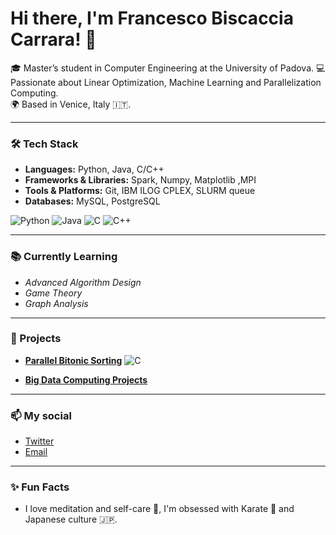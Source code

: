 # Hi there, I'm Francesco Biscaccia Carrara! 👋

🎓 Master’s student in Computer Engineering at the University of Padova.
💻 Passionate about Linear Optimization, Machine Learning and Parallelization Computing.  
🌍 Based in Venice, Italy 🇮🇹.  

---

### 🛠️ Tech Stack
- **Languages:** Python, Java, C/C++
- **Frameworks & Libraries:** Spark, Numpy, Matplotlib ,MPI
- **Tools & Platforms:** Git, IBM ILOG CPLEX, SLURM queue
- **Databases:** MySQL, PostgreSQL

![Python](https://img.shields.io/badge/Python-3776AB?style=for-the-badge&logo=python&logoColor=white)
![Java](https://img.shields.io/badge/Java-ED8B00?style=for-the-badge&logo=java&logoColor=white)
![C](https://img.shields.io/badge/C-A8B9CC?style=for-the-badge&logo=c&logoColor=white)
![C++](https://img.shields.io/badge/C%2B%2B-00599C?style=for-the-badge&logo=c%2B%2B&logoColor=white)

---

### 📚 Currently Learning
- *Advanced Algorithm Design*
- *Game Theory*
- *Graph Analysis*
---

### 🚀 Projects
- **[Parallel Bitonic Sorting](https://github.com/francesco-biscaccia-carrara/BitonicSort)** ![C](https://cdn.jsdelivr.net/gh/devicons/devicon/icons/c/c-original.svg&width=20)
  
- **[Big Data Computing Projects](https://github.com/francesco-biscaccia-carrara/BigData_Projects)**  

---

### 📫 My social
- [Twitter](https://twitter.com/yourusername)
- [Email](mailto:your.email@domain.com)

---

### ✨ Fun Facts
- I love meditation and self-care 🍃, I'm obsessed with Karate 👊 and Japanese culture 🇯🇵.

